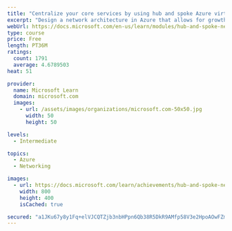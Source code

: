 ```yaml
---
title: "Centralize your core services by using hub and spoke Azure virtual network architecture"
excerpt: "Design a network architecture in Azure that allows for growth and flexibility, secure isolation of critical resources, low administrative overhead, and communication with on-premises network resources."
webUrl: https://docs.microsoft.com/en-us/learn/modules/hub-and-spoke-network-architecture/
type: course
price: Free
length: PT36M
ratings:
  count: 1791
  average: 4.6789503
heat: 51

provider:
  name: Microsoft Learn
  domain: microsoft.com
  images:
    - url: /assets/images/organizations/microsoft.com-50x50.jpg
      width: 50
      height: 50

levels:
  - Intermediate

topics:
  - Azure
  - Networking

images:
  - url: https://docs.microsoft.com/learn/achievements/hub-and-spoke-network-architecture-social.png
    width: 800
    height: 400
    isCached: true

secured: "a1JKu67y8y1Fq+elVJCQTZjb3nbHPpn6Qb38R5DkR9AMfp58V3e2HpoAOwFZmc6Xqw2WEG3YpkPpAAGPmoHKDTSXDMt8gOWFTWVr3uitRY7yF1mzZsQPqlj9IZZRfoEkRMgnY8rMSRyZwtGpiFF/B/V7U1Gk5SjeSbFICq/oZIVTiRV+nGSN7ppCC8wfdzU2fGuFJ21K6t8zDnVrjm/Ed2KL3o2s4R+s1c4bTfKMNyJCAdHwCAga+6QdfehyvLBiK9laKkYKIV9e3ZxqUvJYdPc6ssGrY595X1OiBeZu5Q8MIWtNH7TKSWeUt1xEVLlW8yKKAmXfZ53XBjiTrnSi/FjkPP2ZURySk/DFETmK++kAeA1Suc/bWdGTDFcjAXyy/MO6DyYpKVRUvDIQn+A4DNzZsjRVvEnbB7AJti1Mm8M=;5TZSrfC0+cFjlBtllLu7Og=="
---
```


